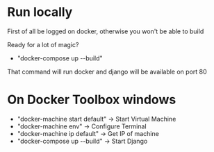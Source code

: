 # Run locally

First of all be logged on docker, otherwise you won't be able to build 

Ready for a lot of magic?

- "docker-compose up --build"

That command will run docker and django will be available on port 80

# On Docker Toolbox windows

- "docker-machine start default" -> Start Virtual Machine
- "docker-machine env" -> Configure Terminal
- "docker-machine ip default" -> Get IP of machine
- "docker-compose up --build" -> Start Django
